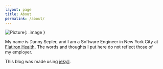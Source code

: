 ```yaml
---
layout: page
title: About
permalink: /about/
---
```


![Picture](/blog/assets/profile.jpg){: .image }

My name is Danny Sepler, and I am a Software Engineer in New York City at [Flatiron Health][flatiron]. The words and thoughts I put here do not reflect those of my employer.

This blog was made using [jekyll][jekyll].

[flatiron]: https://flatiron.com/
[jekyll]: https://jekyllrb.com/





<style>
	.image {
		width: 50%;
		min-width: 300px;
		padding:1px;
		background-color: grey;
		border:1px solid #021a40;
	}
</style>